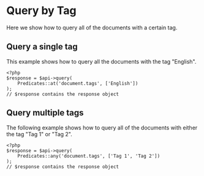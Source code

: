 # Query by Tag

Here we show how to query all of the documents with a certain tag.

## Query a single tag

This example shows how to query all the documents with the tag "English".

```
<?php
$response = $api->query(
    Predicates::at('document.tags', ['English'])
);
// $response contains the response object
```

## Query multiple tags

The following example shows how to query all of the documents with either the tag "Tag 1" or "Tag 2".

```
<?php
$response = $api->query(
    Predicates::any('document.tags', ['Tag 1', 'Tag 2'])
);
// $response contains the response object
```
